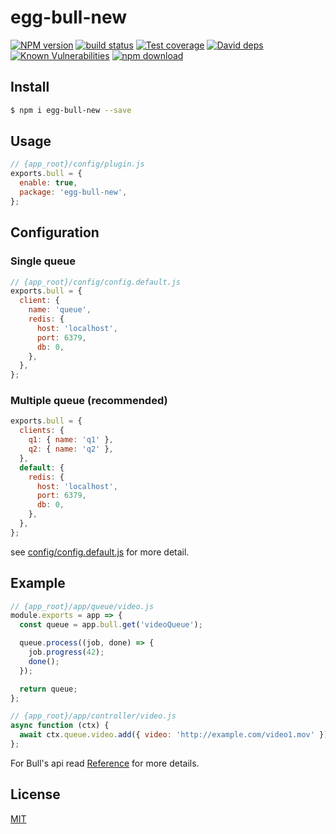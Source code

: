 # egg-bull-new

[![NPM version][npm-image]][npm-url]
[![build status][travis-image]][travis-url]
[![Test coverage][codecov-image]][codecov-url]
[![David deps][david-image]][david-url]
[![Known Vulnerabilities][snyk-image]][snyk-url]
[![npm download][download-image]][download-url]

[npm-image]: https://img.shields.io/npm/v/egg-bull-new.svg?style=flat-square
[npm-url]: https://npmjs.org/package/egg-bull-new
[travis-image]: https://img.shields.io/travis/eggjs/egg-bull-new.svg?style=flat-square
[travis-url]: https://travis-ci.org/eggjs/egg-bull-new
[codecov-image]: https://img.shields.io/codecov/c/github/eggjs/egg-bull-new.svg?style=flat-square
[codecov-url]: https://codecov.io/github/eggjs/egg-bull-new?branch=master
[david-image]: https://img.shields.io/david/eggjs/egg-bull-new.svg?style=flat-square
[david-url]: https://david-dm.org/eggjs/egg-bull-new
[snyk-image]: https://snyk.io/test/npm/egg-bull-new/badge.svg?style=flat-square
[snyk-url]: https://snyk.io/test/npm/egg-bull-new
[download-image]: https://img.shields.io/npm/dm/egg-bull-new.svg?style=flat-square
[download-url]: https://npmjs.org/package/egg-bull-new

<!--
Description here.
-->

## Install

```bash
$ npm i egg-bull-new --save
```

## Usage

```js
// {app_root}/config/plugin.js
exports.bull = {
  enable: true,
  package: 'egg-bull-new',
};
```

## Configuration

### Single queue
```js
// {app_root}/config/config.default.js
exports.bull = {
  client: {
    name: 'queue',
    redis: {
      host: 'localhost',
      port: 6379,
      db: 0,
    },
  },
};
```
### Multiple queue (recommended)

```js
exports.bull = {
  clients: {
    q1: { name: 'q1' },
    q2: { name: 'q2' },
  },
  default: {
    redis: {
      host: 'localhost',
      port: 6379,
      db: 0,
    },
  },
};
```

see [config/config.default.js](config/config.default.js) for more detail.

## Example

```js
// {app_root}/app/queue/video.js
module.exports = app => {
  const queue = app.bull.get('videoQueue');

  queue.process((job, done) => {
    job.progress(42);
    done();
  });

  return queue;
};

// {app_root}/app/controller/video.js
async function (ctx) {
  await ctx.queue.video.add({ video: 'http://example.com/video1.mov' });
};
```

For Bull's api read [Reference](https://github.com/OptimalBits/bull/blob/master/REFERENCE.md#queueclose) for more details.

## License

[MIT](LICENSE)
